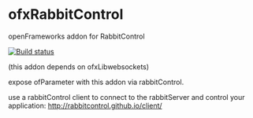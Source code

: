 # ofxRabbitControl
openFrameworks addon for RabbitControl

[![Build status](https://ci.appveyor.com/api/projects/status/ujn3dpe64joy0sy2?svg=true)](https://ci.appveyor.com/project/i-n-g-o/ofxrabbitcontrol)

(this addon depends on ofxLibwebsockets)

expose ofParameter with this addon via rabbitControl.

use a rabbitControl client to connect to the rabbitServer and control your application: 
http://rabbitcontrol.github.io/client/
